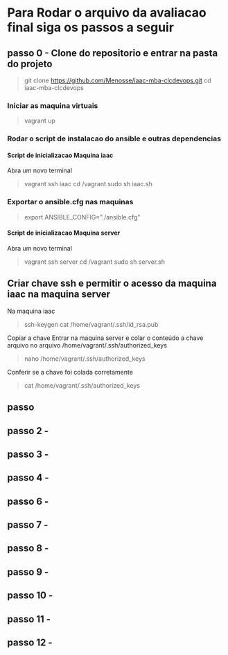 # Para Rodar o arquivo da avaliacao final siga os passos a seguir

## passo 0 - Clone do repositorio e entrar na pasta do projeto
> git clone https://github.com/Menosse/iaac-mba-clcdevops.git
> cd iaac-mba-clcdevops 
### Iniciar as maquina virtuais
> vagrant up
### Rodar o script de instalacao do ansible e outras dependencias
#### Script de inicializacao Maquina iaac
Abra um novo terminal
> vagrant ssh iaac
> cd /vagrant
> sudo sh iaac.sh
### Exportar o ansible.cfg nas maquinas
> export ANSIBLE_CONFIG="./ansible.cfg"

#### Script de inicializacao Maquina server
Abra um novo terminal
> vagrant ssh server
> cd /vagrant
> sudo sh server.sh

## Criar chave ssh e permitir o acesso da maquina iaac na maquina server
Na maquina iaac
> ssh-keygen
> cat /home/vagrant/.ssh/id_rsa.pub

Copiar a chave
Entrar na maquina server e colar o conteúdo a chave arquivo no arquivo /home/vagrant/.ssh/authorized_keys

> nano /home/vagrant/.ssh/authorized_keys

Conferir se a chave foi colada corretamente

> cat /home/vagrant/.ssh/authorized_keys


## passo 
## passo 2 - 
## passo 3 - 
## passo 4 - 
## passo 6 - 
## passo 7 - 
## passo 8 - 
## passo 9 - 
## passo 10 - 
## passo 11 - 
## passo 12 - 